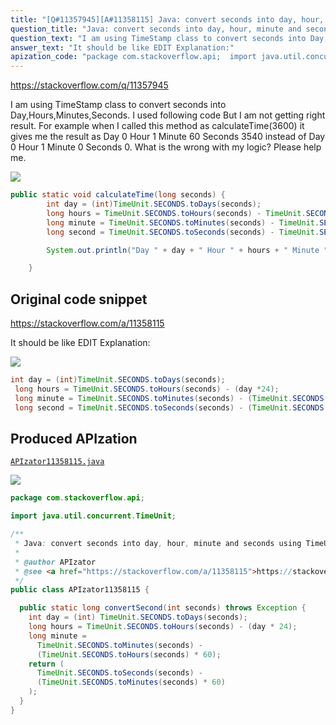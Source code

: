 ```yaml
---
title: "[Q#11357945][A#11358115] Java: convert seconds into day, hour, minute and seconds using TimeUnit"
question_title: "Java: convert seconds into day, hour, minute and seconds using TimeUnit"
question_text: "I am using TimeStamp class to convert seconds into Day,Hours,Minutes,Seconds. I used following code But I am not getting right result.  For example when I called this method as calculateTime(3600) it gives me the result as Day 0 Hour 1 Minute 60 Seconds 3540 instead of Day 0 Hour 1 Minute 0 Seconds 0. What is the wrong with my logic? Please help me."
answer_text: "It should be like EDIT Explanation:"
apization_code: "package com.stackoverflow.api;  import java.util.concurrent.TimeUnit;  /**  * Java: convert seconds into day, hour, minute and seconds using TimeUnit  *  * @author APIzator  * @see <a href=\"https://stackoverflow.com/a/11358115\">https://stackoverflow.com/a/11358115</a>  */ public class APIzator11358115 {    public static long convertSecond(int seconds) throws Exception {     int day = (int) TimeUnit.SECONDS.toDays(seconds);     long hours = TimeUnit.SECONDS.toHours(seconds) - (day * 24);     long minute =       TimeUnit.SECONDS.toMinutes(seconds) -       (TimeUnit.SECONDS.toHours(seconds) * 60);     return (       TimeUnit.SECONDS.toSeconds(seconds) -       (TimeUnit.SECONDS.toMinutes(seconds) * 60)     );   } }"
---
```


https://stackoverflow.com/q/11357945

I am using TimeStamp class to convert seconds into Day,Hours,Minutes,Seconds. I used following code
But I am not getting right result. 
For example when I called this method as calculateTime(3600) it gives me the result as Day 0 Hour 1 Minute 60 Seconds 3540 instead of Day 0 Hour 1 Minute 0 Seconds 0.
What is the wrong with my logic? Please help me.


<div class="code-logo"><img src="/stackoverflow.png" /></div>

```java
public static void calculateTime(long seconds) {
        int day = (int)TimeUnit.SECONDS.toDays(seconds);        
        long hours = TimeUnit.SECONDS.toHours(seconds) - TimeUnit.SECONDS.toHours(TimeUnit.SECONDS.toDays(seconds));
        long minute = TimeUnit.SECONDS.toMinutes(seconds) - TimeUnit.SECONDS.toMinutes(TimeUnit.SECONDS.toHours(seconds));
        long second = TimeUnit.SECONDS.toSeconds(seconds) - TimeUnit.SECONDS.toSeconds(TimeUnit.SECONDS.toMinutes(seconds));

        System.out.println("Day " + day + " Hour " + hours + " Minute " + minute + " Seconds " + second);

    }
```


## Original code snippet

https://stackoverflow.com/a/11358115

It should be like
EDIT
Explanation:

<div class="code-logo"><img src="/stackoverflow.png" /></div>

```java
int day = (int)TimeUnit.SECONDS.toDays(seconds);        
 long hours = TimeUnit.SECONDS.toHours(seconds) - (day *24);
 long minute = TimeUnit.SECONDS.toMinutes(seconds) - (TimeUnit.SECONDS.toHours(seconds)* 60);
 long second = TimeUnit.SECONDS.toSeconds(seconds) - (TimeUnit.SECONDS.toMinutes(seconds) *60);
```

## Produced APIzation

[`APIzator11358115.java`](https://github.com/pasqualesalza/apization-temp-data/raw/master/search/APIzator11358115.java)

<div class="code-logo"><img src="/apizator.png" /></div>

```java
package com.stackoverflow.api;

import java.util.concurrent.TimeUnit;

/**
 * Java: convert seconds into day, hour, minute and seconds using TimeUnit
 *
 * @author APIzator
 * @see <a href="https://stackoverflow.com/a/11358115">https://stackoverflow.com/a/11358115</a>
 */
public class APIzator11358115 {

  public static long convertSecond(int seconds) throws Exception {
    int day = (int) TimeUnit.SECONDS.toDays(seconds);
    long hours = TimeUnit.SECONDS.toHours(seconds) - (day * 24);
    long minute =
      TimeUnit.SECONDS.toMinutes(seconds) -
      (TimeUnit.SECONDS.toHours(seconds) * 60);
    return (
      TimeUnit.SECONDS.toSeconds(seconds) -
      (TimeUnit.SECONDS.toMinutes(seconds) * 60)
    );
  }
}

```